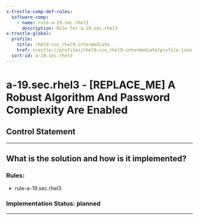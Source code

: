 ```yaml
---
x-trestle-comp-def-rules:
  software-comp:
    - name: rule-a-19.sec.rhel3
      description: Rule for a-19.sec.rhel3
x-trestle-global:
  profile:
    title: rhel9-ccn_rhel9-intermediate
    href: trestle://profiles/rhel9-ccn_rhel9-intermediate/profile.json
  sort-id: a-19.sec.rhel3
---
```


# a-19.sec.rhel3 - \[REPLACE_ME\] A Robust Algorithm And Password Complexity Are Enabled

## Control Statement

______________________________________________________________________

## What is the solution and how is it implemented?

<!-- For implementation status enter one of: implemented, partial, planned, alternative, not-applicable -->

<!-- Note that the list of rules under ### Rules: is read-only and changes will not be captured after assembly to JSON -->

<!-- Add control implementation description here for control: a-19.sec.rhel3 -->

### Rules:

  - rule-a-19.sec.rhel3

### Implementation Status: planned

______________________________________________________________________
